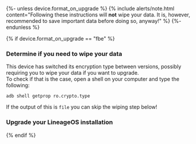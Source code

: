 {%- unless device.format_on_upgrade %}
{% include alerts/note.html content="Following these instructions will **not** wipe your data. It is, however, recommended to save important data before doing so, anyway!" %}
{%- endunless %}

{% if device.format_on_upgrade == "fbe" %}
### Determine if you need to wipe your data

This device has switched its encryption type between versions, possibly requiring you to wipe your data if you want to upgrade.\
To check if that is the case, open a shell on your computer and type the following:

```
adb shell getprop ro.crypto.type
```

If the output of this is `file` you can skip the wiping step below!

### Upgrade your LineageOS installation
{% endif %}